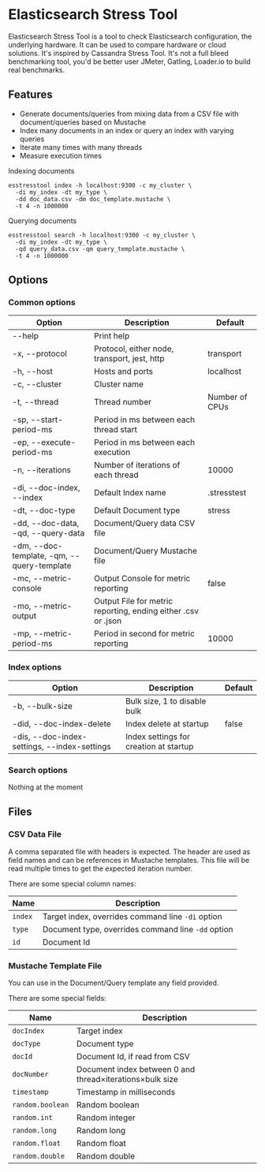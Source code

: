 # Elasticsearch Stress Tool

Elasticsearch Stress Tool is a tool to check Elasticsearch configuration, the underlying hardware.
It can be used to compare hardware or cloud solutions.
It's inspired by Cassandra Stress Tool.
It's not a full bleed benchmarking tool, you'd be better user JMeter, Gatling, Loader.io to build
real benchmarks.

## Features

* Generate documents/queries from mixing data from a CSV file with document/queries based on Mustache
* Index many documents in an index or query an index with varying queries
* Iterate many times with many threads
* Measure execution times

Indexing documents

```
esstresstool index -h localhost:9300 -c my_cluster \ 
  -di my_index -dt my_type \
  -dd doc_data.csv -dm doc_template.mustache \
  -t 4 -n 1000000
```

Querying documents

```
esstresstool search -h localhost:9300 -c my_cluster \ 
  -di my_index -dt my_type \
  -qd query_data.csv -qm query_template.mustache \
  -t 4 -n 1000000
```

## Options

### Common options

| Option   | Description | Default |
|----------|----------|-------------|
| --help  | Print help | |
| -x, --protocol | Protocol, either node, transport, jest, http | transport |
| -h, --host | Hosts and ports | localhost |
| -c, --cluster | Cluster name | |
| -t, --thread | Thread number | Number of CPUs  |
| -sp, --start-period-ms | Period in ms between each thread start |  |
| -ep, --execute-period-ms | Period in ms between each execution | |
| -n, --iterations | Number of iterations of each thread | 10000 |
| -di, --doc-index, --index | Default Index name | .stresstest |
| -dt, --doc-type | Default Document type | stress | 
| -dd, --doc-data, -qd, --query-data | Document/Query data CSV file |  | 
| -dm, --doc-template, -qm, --query-template | Document/Query Mustache file |  |
| -mc, --metric-console | Output Console for metric reporting | false |
| -mo, --metric-output | Output File for metric reporting, ending either .csv or .json | |
| -mp, --metric-period-ms | Period in second for metric reporting | 10000 |

### Index options

| Option   | Description | Default |
|----------|----------|-------------|
| -b, --bulk-size | Bulk size, 1 to disable bulk | |
| -did, --doc-index-delete | Index delete at startup | false |
| -dis, --doc-index-settings, --index-settings | Index settings for creation at startup | |

### Search options

Nothing at the moment

## Files

### CSV Data File

A comma separated file with headers is expected. 
The header are used as field names and can be references in Mustache templates.
This file will be read multiple times to get the expected iteration number.

There are some special column names:

| Name   |  Description |
|--------|--------------|
| `index`  | Target index, overrides command line `-di` option  |
| `type`  | Document type, overrides command line `-dd` option  |
| `id`  | Document Id  |

### Mustache Template File

You can use in the Document/Query template any field provided.

There are some special fields:

| Name   |  Description |
|--------|--------------|
| `docIndex`  | Target index |
| `docType`  | Document type |
| `docId`  | Document Id, if read from CSV |
| `docNumber`  | Document index between 0 and thread&times;iterations&times;bulk size |
| `timestamp`  | Timestamp in milliseconds |
| `random.boolean`  | Random boolean |
| `random.int`  | Random integer |
| `random.long`  | Random long |
| `random.float`  | Random float |
| `random.double`  | Random double |
